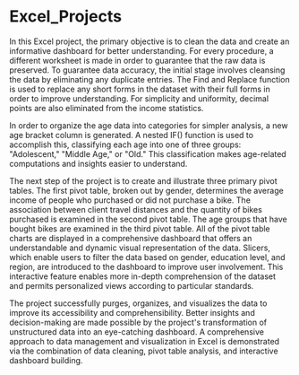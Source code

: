 # Excel_Projects
In this Excel project, the primary objective is to clean the data and create an informative dashboard for better understanding. For every procedure, a different worksheet is made in order to guarantee that the raw data is preserved. To guarantee data accuracy, the initial stage involves cleansing the data by eliminating any duplicate entries. The Find and Replace function is used to replace any short forms in the dataset with their full forms in order to improve understanding. For simplicity and uniformity, decimal points are also eliminated from the income statistics.

In order to organize the age data into categories for simpler analysis, a new age bracket column is generated. A nested IF() function is used to accomplish this, classifying each age into one of three groups: "Adolescent," "Middle Age," or "Old." This classification makes age-related computations and insights easier to understand.

The next step of the project is to create and illustrate three primary pivot tables. The first pivot table, broken out by gender, determines the average income of people who purchased or did not purchase a bike. The association between client travel distances and the quantity of bikes purchased is examined in the second pivot table. The age groups that have bought bikes are examined in the third pivot table.
All of the pivot table charts are displayed in a comprehensive dashboard that offers an understandable and dynamic visual representation of the data. Slicers, which enable users to filter the data based on gender, education level, and region, are introduced to the dashboard to improve user involvement. This interactive feature enables more in-depth comprehension of the dataset and permits personalized views according to particular standards.

The project successfully purges, organizes, and visualizes the data to improve its accessibility and comprehensibility. Better insights and decision-making are made possible by the project's transformation of unstructured data into an eye-catching dashboard. A comprehensive approach to data management and visualization in Excel is demonstrated via the combination of data cleaning, pivot table analysis, and interactive dashboard building.
